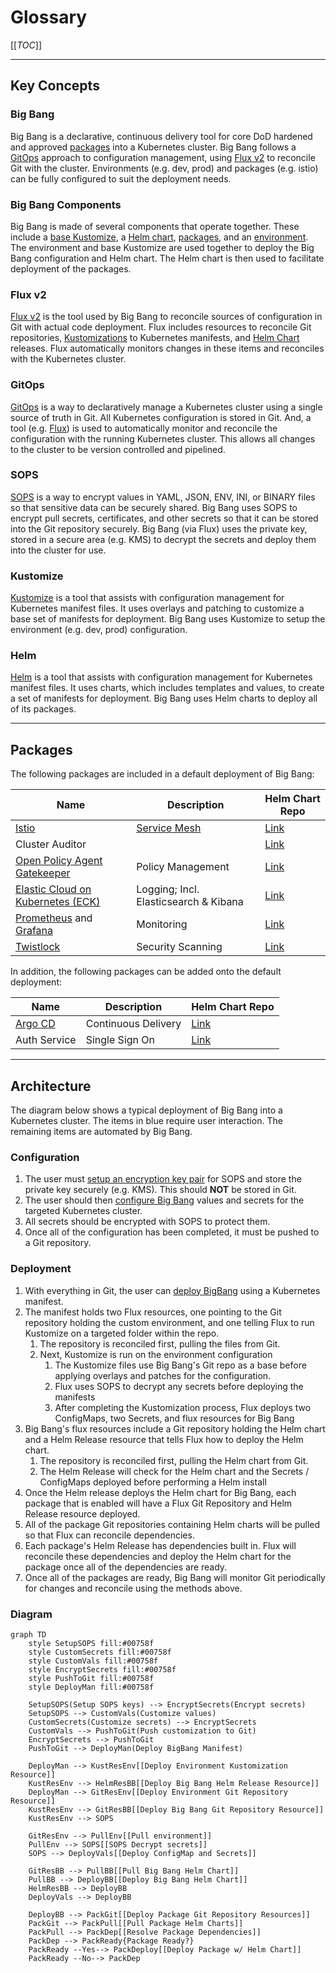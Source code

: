 # Glossary

[[_TOC_]]

---

## Key Concepts

### Big Bang

Big Bang is a declarative, continuous delivery tool for core DoD hardened and approved [packages](#packages) into a Kubernetes cluster.  Big Bang follows a [GitOps](#gitops) approach to configuration management, using [Flux v2](#flux-v2) to reconcile Git with the cluster.  Environments (e.g. dev, prod) and packages (e.g. istio) can be fully configured to suit the deployment needs.

### Big Bang Components

Big Bang is made of several components that operate together.  These include a [base Kustomize](../../../base/), a [Helm chart](../../../chart), [packages](../../../chart/templates), and an [environment](https://repo1.dso.mil/big-bang/customers/bigbang).  The environment and base Kustomize are used together to deploy the Big Bang configuration and Helm chart.  The Helm chart is then used to facilitate deployment of the packages.

### Flux v2

[Flux v2](https://toolkit.fluxcd.io/) is the tool used by Big Bang to reconcile sources of configuration in Git with actual code deployment.  Flux includes resources to reconcile Git repositories, [Kustomizations](https://kustomize.io/) to Kubernetes manifests, and [Helm Chart](https://helm.sh/docs/topics/charts/) releases.  Flux automatically monitors changes in these items and reconciles with the Kubernetes cluster.

### GitOps

[GitOps](https://www.weave.works/technologies/gitops/) is a way to declaratively manage a Kubernetes cluster using a single source of truth in Git.  All Kubernetes configuration is stored in Git.  And, a tool (e.g. [Flux](#flux-v2)) is used to automatically monitor and reconcile the configuration with the running Kubernetes cluster.  This allows all changes to the cluster to be version controlled and pipelined.

### SOPS

[SOPS](https://github.com/mozilla/sops) is a way to encrypt values in YAML, JSON, ENV, INI, or BINARY files so that sensitive data can be securely shared.  Big Bang uses SOPS to encrypt pull secrets, certificates, and other secrets so that it can be stored into the Git repository securely.  Big Bang (via Flux) uses the private key, stored in a secure area (e.g. KMS) to decrypt the secrets and deploy them into the cluster for use.

### Kustomize

[Kustomize](https://kustomize.io/) is a tool that assists with configuration management for Kubernetes manifest files.  It uses overlays and patching to customize a base set of manifests for deployment.  Big Bang uses Kustomize to setup the environment (e.g. dev, prod) configuration.

### Helm

[Helm](https://helm.sh/) is a tool that assists with configuration management for Kubernetes manifest files.  It uses charts, which includes templates and values, to create a set of manifests for deployment. Big Bang uses Helm charts to deploy all of its packages.

---

## Packages

The following packages are included in a default deployment of Big Bang:

|Name|Description|Helm Chart Repo|
|--|--|--|
|[Istio](https://istio.io/)|[Service Mesh](https://www.redhat.com/en/topics/microservices/what-is-a-service-mesh)|[Link](https://repo1.dso.mil/big-bang/apps/core/servicemesh.git)|
|Cluster Auditor| |[Link](https://repo1.dso.mil/big-bang/apps/core/cluster-auditor.git)|
|[Open Policy Agent Gatekeeper](https://github.com/open-policy-agent/gatekeeper)| Policy Management | [Link](https://repo1.dso.mil/big-bang/apps/core/policy.git)|
|[Elastic Cloud on Kubernetes (ECK)](https://www.elastic.co/guide/en/cloud-on-k8s/current/index.html)| Logging; Incl. Elasticsearch & Kibana |[Link](https://repo1.dso.mil/big-bang/apps/core/elasticsearch-kibana.git)|
|[Prometheus](https://prometheus.io/) and [Grafana](https://grafana.com/)| Monitoring |[Link](https://repo1.dso.mil/big-bang/apps/core/monitoring.git)|
|[Twistlock](https://www.paloaltonetworks.com/prisma/cloud)| Security Scanning |[Link](https://repo1.dso.mil/big-bang/apps/security-tools/twistlock.git)|

In addition, the following packages can be added onto the default deployment:

|Name|Description|Helm Chart Repo|
|--|--|--|
|[Argo CD](https://argoproj.github.io/argo-cd/)| Continuous Delivery |[Link](https://repo1.dso.mil/big-bang/apps/core/argocd.git)|
|Auth Service|Single Sign On|[Link](https://repo1.dso.mil/big-bang/apps/sandbox/authservice.git)

---

## Architecture

The diagram below shows a typical deployment of Big Bang into a Kubernetes cluster.  The items in blue require user interaction.  The remaining items are automated by Big Bang.

### Configuration

1. The user must [setup an encryption key pair](./encryption.md) for SOPS and store the private key securely (e.g. KMS).  This should **NOT** be stored in Git.
1. The user should then [configure Big Bang](../configuration/configuration.md) values and secrets for the targeted Kubernetes cluster.
1. All secrets should be encrypted with SOPS to protect them.
1. Once all of the configuration has been completed, it must be pushed to a Git repository.

### Deployment

1. With everything in Git, the user can [deploy BigBang](./deployment.md) using a Kubernetes manifest.
1. The manifest holds two Flux resources, one pointing to the Git repository holding the custom environment, and one telling Flux to run Kustomize on a targeted folder within the repo.
   1. The repository is reconciled first, pulling the files from Git.
   1. Next, Kustomize is run on the environment configuration
      1. The Kustomize files use Big Bang's Git repo as a base before applying overlays and patches for the configuration.
      1. Flux uses SOPS to decrypt any secrets before deploying the manifests
      1. After completing the Kustomization process, Flux deploys two ConfigMaps, two Secrets, and flux resources for Big Bang
1. Big Bang's flux resources include a Git repository holding the Helm chart and a Helm Release resource that tells Flux how to deploy the Helm chart.
   1. The repository is reconciled first, pulling the Helm chart from Git.
   1. The Helm Release will check for the Helm chart and the Secrets / ConfigMaps deployed before performing a Helm install
1. Once the Helm release deploys the Helm chart for Big Bang, each package that is enabled will have a Flux Git Repository and Helm Release resource deployed.
1. All of the package Git repositories containing Helm charts will be pulled so that Flux can reconcile dependencies.
1. Each package's Helm Release has dependencies built in.  Flux will reconcile these dependencies and deploy the Helm chart for the package once all of the dependencies are ready.
1. Once all of the packages are ready, Big Bang will monitor Git periodically for changes and reconcile using the methods above.

### Diagram

```mermaid
graph TD
    style SetupSOPS fill:#00758f
    style CustomSecrets fill:#00758f
    style CustomVals fill:#00758f
    style EncryptSecrets fill:#00758f
    style PushToGit fill:#00758f
    style DeployMan fill:#00758f

    SetupSOPS(Setup SOPS keys) --> EncryptSecrets(Encrypt secrets)
    SetupSOPS --> CustomVals(Customize values)
    CustomSecrets(Customize secrets) --> EncryptSecrets
    CustomVals --> PushToGit(Push customization to Git)
    EncryptSecrets --> PushToGit
    PushToGit --> DeployMan(Deploy BigBang Manifest)

    DeployMan --> KustResEnv[[Deploy Environment Kustomization Resource]]
    KustResEnv --> HelmResBB[[Deploy Big Bang Helm Release Resource]]
    DeployMan --> GitResEnv[[Deploy Environment Git Repository Resource]]
    KustResEnv --> GitResBB[[Deploy Big Bang Git Repository Resource]]
    KustResEnv --> SOPS

    GitResEnv --> PullEnv[[Pull environment]]
    PullEnv --> SOPS[[SOPS Decrypt secrets]]
    SOPS --> DeployVals[[Deploy ConfigMap and Secrets]]

    GitResBB --> PullBB[[Pull Big Bang Helm Chart]]
    PullBB --> DeployBB[[Deploy Big Bang Helm Chart]]
    HelmResBB --> DeployBB
    DeployVals --> DeployBB

    DeployBB --> PackGit[[Deploy Package Git Repository Resources]]
    PackGit --> PackPull[[Pull Package Helm Charts]]
    PackPull --> PackDep[[Resolve Package Dependencies]]
    PackDep --> PackReady{Package Ready?}
    PackReady --Yes--> PackDeploy[[Deploy Package w/ Helm Chart]]
    PackReady --No--> PackDep
```
